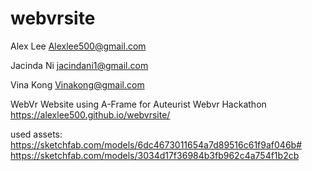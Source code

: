 # webvrsite

Alex Lee
Alexlee500@gmail.com

Jacinda Ni
jacindani1@gmail.com

Vina Kong
Vinakong@gmail.com

WebVr Website using A-Frame for Auteurist Webvr Hackathon
https://alexlee500.github.io/webvrsite/


used assets:
https://sketchfab.com/models/6dc4673011654a7d89516c61f9af046b#
https://sketchfab.com/models/3034d17f36984b3fb962c4a754f1b2cb
